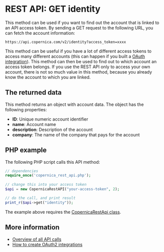 # REST API: GET identity

This method can be used if you want to find out the account that is linked to
an API access token. By sending a GET request to the following URL, you can
fetch the account information:

`https://api.copernica.com/v2/identity?access_token=xxxx`

This method can be useful if you have a lot of different access tokens to 
access many different accounts (this can happen if you built a 
[OAuth integration](./rest-oauth.md)). This method can then be used to find 
out to which account an access token belongs. If you use the REST API only
to access your own account, there is not so much value in this method, because
you already know the account to which you are linked.

## The returned data

This method returns an object with account data. The object has the following
properties:

* **ID**: Unique numeric account identifier
* **name**: Account name
* **description**: Description of the account
* **company**: The name of the company that pays for the account

## PHP example

The following PHP script calls this API method:

```php
// dependencies
require_once('copernica_rest_api.php');
    
// change this into your access token
$api = new CopernicaRestAPI("your-access-token", 2);

// do the call, and print result
print_r($api->get("identity"));
```

The example above requires the [CopernicaRestApi class](rest-php).

## More information

* [Overview of all API calls](./rest-api.md)
* [How to create OAuth2 integrations](./rest-oauth.md)
